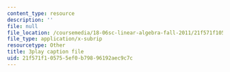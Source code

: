```yaml
---
content_type: resource
description: ''
file: null
file_location: /coursemedia/18-06sc-linear-algebra-fall-2011/21f571f105755ef0b79896192aec9c7c_pSbafxDHdgE.vtt
file_type: application/x-subrip
resourcetype: Other
title: 3play caption file
uid: 21f571f1-0575-5ef0-b798-96192aec9c7c
---
```

